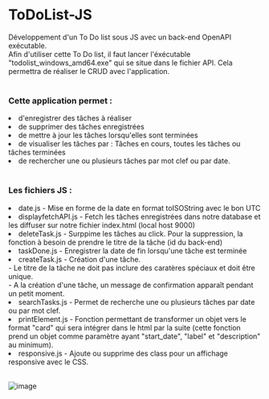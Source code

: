 # ToDoList-JS
Développement d'un To Do list sous JS avec un back-end OpenAPI exécutable.
<br/>
Afin d'utiliser cette To Do list, il faut lancer l'éxécutable "todolist_windows_amd64.exe" qui se situe dans le fichier API. Cela permettra de réaliser le CRUD avec l'application.
<br/><br/>
<h3>Cette application permet : </h3>
<li>d'enregistrer des tâches à réaliser</li>
<li>de supprimer des tâches enregistrées</li>
<li>de mettre à jour les tâches lorsqu'elles sont terminées</li>
<li>de visualiser les tâches par : Tâches en cours, toutes les tâches ou tâches terminées</li>
<li>de rechercher une ou plusieurs tâches par mot clef ou par date.</li>
<br/>

<h3>Les fichiers JS :</h3>
<li>date.js - Mise en forme de la date en format toISOString avec le bon UTC</li>
<li>displayfetchAPI.js - Fetch les tâches enregistrées dans notre database et les diffuser sur notre fichier index.html (local host 9000)</li>
<li>deleteTask.js - Surppime les tâches au click. Pour la suppression, la fonction à besoin de prendre le titre de la tâche (id du back-end)</li>
<li>taskDone.js - Enregistrer la date de fin lorsqu'une tâche est terminée  </li>
<li>createTask.js - Création d'une tâche. <br/>- Le titre de la tâche ne doit pas inclure des caratères spéciaux et doit être unique.<br/>- A la création d'une tâche, un message de confirmation apparaît pendant un petit moment. </li>
<li>searchTasks.js - Permet de recherche une ou plusieurs tâches par date ou par mot clef.</li>
<li>printElement.js - Fonction permettant de transformer un objet vers le format "card" qui sera intégrer dans le html par la suite (cette fonction prend un objet comme paramètre ayant "start_date", "label" et "description" au minimum). </li>
<li>responsive.js - Ajoute ou supprime des class pour un affichage responsive avec le CSS.</li>
<br/>

![image](https://github.com/ChanFrancis/ToDoList-JS/assets/108381402/e279a704-5186-4150-8f80-4fc54ede836b)
